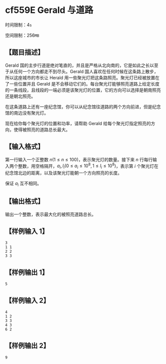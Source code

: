 # cf559E Gerald 与道路

时间限制：$4\texttt{s}$

空间限制：$256\texttt{MB}$

## 【题目描述】

Gerald 国的主步行道是绝对笔直的，并且是严格从北向南的，它是如此之长以至于从任何一个方向都走不到尽头。Gerald 国人喜欢在任何时候在这条路上散步，所以这座城市的市长让 Herald 用一些聚光灯把这条路照亮。聚光灯已经被放置在了一些位置并且 Gerald 是不会移动它们的。每台聚光灯能够照亮道路上给定长度的一条线段，且线段的一端必须是该聚光灯的位置，它的方向可以选择是朝南照亮还是朝北照亮。

在这条道路上还有一座纪念馆，你可以从纪念馆往道路的两个方向前进，但是纪念馆的南边没有聚光灯。

现在给你每个聚光灯的位置和功率，请帮助 Gerald 给每个聚光灯指定照亮的方向，使得被照亮的道路总长最大。

## 【输入格式】

第一行输入一个正整数 $n (1\le n\le 100)$，表示聚光灯的数量。接下来 $n$ 行每行输入两个整数，用空格隔开，$a_i, l_i (0\le a_i\le 10^8, 1\le l_i\le 10^8)$，表示第 $i$ 个聚光灯在纪念馆北边的距离，以及该聚光灯能朝一个方向照亮的长度。

保证 $a_i$ 互不相同。

## 【输出格式】

输出一个整数，表示最大化的被照亮道路总长。

## 【样例输入 1】

```plain
3
1 1
2 2
3 3
```

## 【样例输出 1】

```plain
5
```

## 【样例输入 2】

```plain
4
1 2
3 3
4 3
6 2
```

## 【样例输出 2】

```plain
9
```
